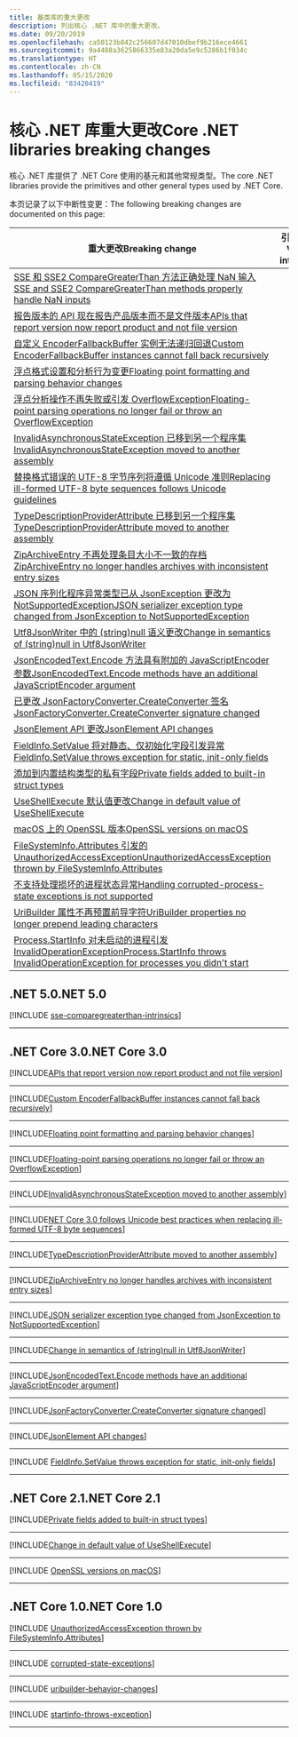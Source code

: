 ```yaml
---
title: 基类库的重大更改
description: 列出核心 .NET 库中的重大更改。
ms.date: 09/20/2019
ms.openlocfilehash: ca50123b842c256607d47010dbef9b216ece4661
ms.sourcegitcommit: 9a4488a3625866335e83a20da5e9c5286b1f034c
ms.translationtype: HT
ms.contentlocale: zh-CN
ms.lasthandoff: 05/15/2020
ms.locfileid: "83420419"
---
```

# <a name="core-net-libraries-breaking-changes"></a><span data-ttu-id="458d8-103">核心 .NET 库重大更改</span><span class="sxs-lookup"><span data-stu-id="458d8-103">Core .NET libraries breaking changes</span></span>

<span data-ttu-id="458d8-104">核心 .NET 库提供了 .NET Core 使用的基元和其他常规类型。</span><span class="sxs-lookup"><span data-stu-id="458d8-104">The core .NET libraries provide the primitives and other general types used by .NET Core.</span></span>

<span data-ttu-id="458d8-105">本页记录了以下中断性变更：</span><span class="sxs-lookup"><span data-stu-id="458d8-105">The following breaking changes are documented on this page:</span></span>

| <span data-ttu-id="458d8-106">重大更改</span><span class="sxs-lookup"><span data-stu-id="458d8-106">Breaking change</span></span> | <span data-ttu-id="458d8-107">引入的版本</span><span class="sxs-lookup"><span data-stu-id="458d8-107">Version introduced</span></span> |
| - | :-: |
| [<span data-ttu-id="458d8-108">SSE 和 SSE2 CompareGreaterThan 方法正确处理 NaN 输入</span><span class="sxs-lookup"><span data-stu-id="458d8-108">SSE and SSE2 CompareGreaterThan methods properly handle NaN inputs</span></span>](#sse-and-sse2-comparegreaterthan-methods-properly-handle-nan-inputs) | <span data-ttu-id="458d8-109">5.0</span><span class="sxs-lookup"><span data-stu-id="458d8-109">5.0</span></span> |
| [<span data-ttu-id="458d8-110">报告版本的 API 现在报告产品版本而不是文件版本</span><span class="sxs-lookup"><span data-stu-id="458d8-110">APIs that report version now report product and not file version</span></span>](#apis-that-report-version-now-report-product-and-not-file-version) | <span data-ttu-id="458d8-111">3.0</span><span class="sxs-lookup"><span data-stu-id="458d8-111">3.0</span></span> |
| [<span data-ttu-id="458d8-112">自定义 EncoderFallbackBuffer 实例无法递归回退</span><span class="sxs-lookup"><span data-stu-id="458d8-112">Custom EncoderFallbackBuffer instances cannot fall back recursively</span></span>](#custom-encoderfallbackbuffer-instances-cannot-fall-back-recursively) | <span data-ttu-id="458d8-113">3.0</span><span class="sxs-lookup"><span data-stu-id="458d8-113">3.0</span></span> |
| [<span data-ttu-id="458d8-114">浮点格式设置和分析行为变更</span><span class="sxs-lookup"><span data-stu-id="458d8-114">Floating point formatting and parsing behavior changes</span></span>](#floating-point-formatting-and-parsing-behavior-changed) | <span data-ttu-id="458d8-115">3.0</span><span class="sxs-lookup"><span data-stu-id="458d8-115">3.0</span></span> |
| [<span data-ttu-id="458d8-116">浮点分析操作不再失败或引发 OverflowException</span><span class="sxs-lookup"><span data-stu-id="458d8-116">Floating-point parsing operations no longer fail or throw an OverflowException</span></span>](#floating-point-parsing-operations-no-longer-fail-or-throw-an-overflowexception) | <span data-ttu-id="458d8-117">3.0</span><span class="sxs-lookup"><span data-stu-id="458d8-117">3.0</span></span> |
| [<span data-ttu-id="458d8-118">InvalidAsynchronousStateException 已移到另一个程序集</span><span class="sxs-lookup"><span data-stu-id="458d8-118">InvalidAsynchronousStateException moved to another assembly</span></span>](#invalidasynchronousstateexception-moved-to-another-assembly) | <span data-ttu-id="458d8-119">3.0</span><span class="sxs-lookup"><span data-stu-id="458d8-119">3.0</span></span> |
| [<span data-ttu-id="458d8-120">替换格式错误的 UTF-8 字节序列将遵循 Unicode 准则</span><span class="sxs-lookup"><span data-stu-id="458d8-120">Replacing ill-formed UTF-8 byte sequences follows Unicode guidelines</span></span>](#replacing-ill-formed-utf-8-byte-sequences-follows-unicode-guidelines) | <span data-ttu-id="458d8-121">3.0</span><span class="sxs-lookup"><span data-stu-id="458d8-121">3.0</span></span> |
| [<span data-ttu-id="458d8-122">TypeDescriptionProviderAttribute 已移到另一个程序集</span><span class="sxs-lookup"><span data-stu-id="458d8-122">TypeDescriptionProviderAttribute moved to another assembly</span></span>](#typedescriptionproviderattribute-moved-to-another-assembly) | <span data-ttu-id="458d8-123">3.0</span><span class="sxs-lookup"><span data-stu-id="458d8-123">3.0</span></span> |
| [<span data-ttu-id="458d8-124">ZipArchiveEntry 不再处理条目大小不一致的存档</span><span class="sxs-lookup"><span data-stu-id="458d8-124">ZipArchiveEntry no longer handles archives with inconsistent entry sizes</span></span>](#ziparchiveentry-no-longer-handles-archives-with-inconsistent-entry-sizes) | <span data-ttu-id="458d8-125">3.0</span><span class="sxs-lookup"><span data-stu-id="458d8-125">3.0</span></span> |
| [<span data-ttu-id="458d8-126">JSON 序列化程序异常类型已从 JsonException 更改为 NotSupportedException</span><span class="sxs-lookup"><span data-stu-id="458d8-126">JSON serializer exception type changed from JsonException to NotSupportedException</span></span>](#json-serializer-exception-type-changed-from-jsonexception-to-notsupportedexception) | <span data-ttu-id="458d8-127">3.0</span><span class="sxs-lookup"><span data-stu-id="458d8-127">3.0</span></span> |
| [<span data-ttu-id="458d8-128">Utf8JsonWriter 中的 (string)null 语义更改</span><span class="sxs-lookup"><span data-stu-id="458d8-128">Change in semantics of (string)null in Utf8JsonWriter</span></span>](#change-in-semantics-of-stringnull-in-utf8jsonwriter) | <span data-ttu-id="458d8-129">3.0</span><span class="sxs-lookup"><span data-stu-id="458d8-129">3.0</span></span> |
| [<span data-ttu-id="458d8-130">JsonEncodedText.Encode 方法具有附加的 JavaScriptEncoder 参数</span><span class="sxs-lookup"><span data-stu-id="458d8-130">JsonEncodedText.Encode methods have an additional JavaScriptEncoder argument</span></span>](#jsonencodedtextencode-methods-have-an-additional-javascriptencoder-argument) | <span data-ttu-id="458d8-131">3.0</span><span class="sxs-lookup"><span data-stu-id="458d8-131">3.0</span></span> |
| [<span data-ttu-id="458d8-132">已更改 JsonFactoryConverter.CreateConverter 签名</span><span class="sxs-lookup"><span data-stu-id="458d8-132">JsonFactoryConverter.CreateConverter signature changed</span></span>](#jsonfactoryconvertercreateconverter-signature-changed) | <span data-ttu-id="458d8-133">3.0</span><span class="sxs-lookup"><span data-stu-id="458d8-133">3.0</span></span> |
| [<span data-ttu-id="458d8-134">JsonElement API 更改</span><span class="sxs-lookup"><span data-stu-id="458d8-134">JsonElement API changes</span></span>](#jsonelement-api-changes) | <span data-ttu-id="458d8-135">3.0</span><span class="sxs-lookup"><span data-stu-id="458d8-135">3.0</span></span> |
| [<span data-ttu-id="458d8-136">FieldInfo.SetValue 将对静态、仅初始化字段引发异常</span><span class="sxs-lookup"><span data-stu-id="458d8-136">FieldInfo.SetValue throws exception for static, init-only fields</span></span>](#fieldinfosetvalue-throws-exception-for-static-init-only-fields) | <span data-ttu-id="458d8-137">3.0</span><span class="sxs-lookup"><span data-stu-id="458d8-137">3.0</span></span> |
| [<span data-ttu-id="458d8-138">添加到内置结构类型的私有字段</span><span class="sxs-lookup"><span data-stu-id="458d8-138">Private fields added to built-in struct types</span></span>](#private-fields-added-to-built-in-struct-types) | <span data-ttu-id="458d8-139">2.1</span><span class="sxs-lookup"><span data-stu-id="458d8-139">2.1</span></span> |
| [<span data-ttu-id="458d8-140">UseShellExecute 默认值更改</span><span class="sxs-lookup"><span data-stu-id="458d8-140">Change in default value of UseShellExecute</span></span>](#change-in-default-value-of-useshellexecute) | <span data-ttu-id="458d8-141">2.1</span><span class="sxs-lookup"><span data-stu-id="458d8-141">2.1</span></span> |
| [<span data-ttu-id="458d8-142">macOS 上的 OpenSSL 版本</span><span class="sxs-lookup"><span data-stu-id="458d8-142">OpenSSL versions on macOS</span></span>](#openssl-versions-on-macos) | <span data-ttu-id="458d8-143">2.1</span><span class="sxs-lookup"><span data-stu-id="458d8-143">2.1</span></span> |
| [<span data-ttu-id="458d8-144">FileSystemInfo.Attributes 引发的 UnauthorizedAccessException</span><span class="sxs-lookup"><span data-stu-id="458d8-144">UnauthorizedAccessException thrown by FileSystemInfo.Attributes</span></span>](#unauthorizedaccessexception-thrown-by-filesysteminfoattributes) | <span data-ttu-id="458d8-145">1.0</span><span class="sxs-lookup"><span data-stu-id="458d8-145">1.0</span></span> |
| [<span data-ttu-id="458d8-146">不支持处理损坏的进程状态异常</span><span class="sxs-lookup"><span data-stu-id="458d8-146">Handling corrupted-process-state exceptions is not supported</span></span>](#handling-corrupted-state-exceptions-is-not-supported) | <span data-ttu-id="458d8-147">1.0</span><span class="sxs-lookup"><span data-stu-id="458d8-147">1.0</span></span> |
| [<span data-ttu-id="458d8-148">UriBuilder 属性不再预置前导字符</span><span class="sxs-lookup"><span data-stu-id="458d8-148">UriBuilder properties no longer prepend leading characters</span></span>](#uribuilder-properties-no-longer-prepend-leading-characters) | <span data-ttu-id="458d8-149">1.0</span><span class="sxs-lookup"><span data-stu-id="458d8-149">1.0</span></span> |
| [<span data-ttu-id="458d8-150">Process.StartInfo 对未启动的进程引发 InvalidOperationException</span><span class="sxs-lookup"><span data-stu-id="458d8-150">Process.StartInfo throws InvalidOperationException for processes you didn't start</span></span>](#processstartinfo-throws-invalidoperationexception-for-processes-you-didnt-start) | <span data-ttu-id="458d8-151">1.0</span><span class="sxs-lookup"><span data-stu-id="458d8-151">1.0</span></span> |

## <a name="net-50"></a><span data-ttu-id="458d8-152">.NET 5.0</span><span class="sxs-lookup"><span data-stu-id="458d8-152">.NET 5.0</span></span>

[!INCLUDE [sse-comparegreaterthan-intrinsics](../../../includes/core-changes/corefx/5.0/sse-comparegreaterthan-intrinsics.md)]

***

## <a name="net-core-30"></a><span data-ttu-id="458d8-153">.NET Core 3.0</span><span class="sxs-lookup"><span data-stu-id="458d8-153">.NET Core 3.0</span></span>

[!INCLUDE[APIs that report version now report product and not file version](~/includes/core-changes/corefx/3.0/version-information-changes.md)]

***

[!INCLUDE[Custom EncoderFallbackBuffer instances cannot fall back recursively](~/includes/core-changes/corefx/3.0/custom-encoderfallbackbuffer-cannot-be-recursive.md)]

***

[!INCLUDE[Floating point formatting and parsing behavior changes](~/includes/core-changes/corefx/3.0/floating-point-changes.md)]

***

[!INCLUDE[Floating-point parsing operations no longer fail or throw an OverflowException](~/includes/core-changes/corefx/3.0/floating-point-parsing-does-not-overflow.md)]

***

[!INCLUDE[InvalidAsynchronousStateException moved to another assembly](~/includes/core-changes/corefx/3.0/move-invalidasynchronousstateexception.md)]

***

[!INCLUDE[NET Core 3.0 follows Unicode best practices when replacing ill-formed UTF-8 byte sequences](~/includes/core-changes/corefx/3.0/net-core-3-0-follows-unicode-utf8-best-practices.md)]

***

[!INCLUDE[TypeDescriptionProviderAttribute moved to another assembly](~/includes/core-changes/corefx/3.0/move-typedescriptionproviderattribute.md)]

***

[!INCLUDE[ZipArchiveEntry no longer handles archives with inconsistent entry sizes](~/includes/core-changes/corefx/3.0/ziparchiveentry-and-inconsistent-entry-sizes.md)]

***

[!INCLUDE[JSON serializer exception type changed from JsonException to NotSupportedException](~/includes/core-changes/corefx/3.0/serializer-throws-notsupportedexception.md)]

***

[!INCLUDE[Change in semantics of (string)null in Utf8JsonWriter](~/includes/core-changes/corefx/3.0/change-in-null-in-utf8jsonwriter.md)]

***

[!INCLUDE[JsonEncodedText.Encode methods have an additional JavaScriptEncoder argument](~/includes/core-changes/corefx/3.0/jsonencodedtext-encode-has-additional-argument.md)]

***

[!INCLUDE[JsonFactoryConverter.CreateConverter signature changed](~/includes/core-changes/corefx/3.0/jsonfactoryconverter-createconverter.md)]

***

[!INCLUDE[JsonElement API changes](~/includes/core-changes/corefx/3.0/jsonelement-api-changes.md)]

***

[!INCLUDE [FieldInfo.SetValue throws exception for static, init-only fields](~/includes/core-changes/corefx/3.0/fieldinfo-setvalue-exception.md)]

***

## <a name="net-core-21"></a><span data-ttu-id="458d8-154">.NET Core 2.1</span><span class="sxs-lookup"><span data-stu-id="458d8-154">.NET Core 2.1</span></span>

[!INCLUDE[Private fields added to built-in struct types](~/includes/core-changes/corefx/2.1/instantiate-struct.md)]

***

[!INCLUDE[Change in default value of UseShellExecute](~/includes/core-changes/corefx/2.1/process-start-changes.md)]

***

[!INCLUDE [OpenSSL versions on macOS](../../../includes/core-changes/corefx/openssl-dependencies-macos.md)]

***

## <a name="net-core-10"></a><span data-ttu-id="458d8-155">.NET Core 1.0</span><span class="sxs-lookup"><span data-stu-id="458d8-155">.NET Core 1.0</span></span>

[!INCLUDE [UnauthorizedAccessException thrown by FileSystemInfo.Attributes](~/includes/core-changes/corefx/1.0/filesysteminfo-attributes-exceptions.md)]

***

[!INCLUDE [corrupted-state-exceptions](~/includes/core-changes/corefx/1.0/corrupted-state-exceptions.md)]

***

[!INCLUDE [uribuilder-behavior-changes](../../../includes/core-changes/corefx/1.0/uribuilder-behavior-changes.md)]

***

[!INCLUDE [startinfo-throws-exception](../../../includes/core-changes/corefx/1.0/startinfo-throws-exception.md)]

***

